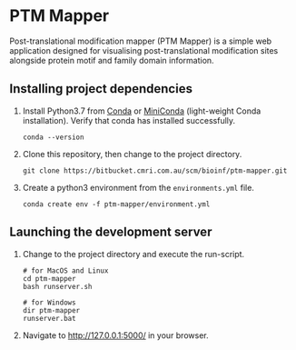 # PTM Mapper

Post-translational modification mapper (PTM Mapper) is a simple web application designed for visualising post-translational modification sites alongside protein motif and family domain information.

## Installing project dependencies

1. Install Python3.7 from [Conda](https://www.anaconda.com/download/#linux) or [MiniConda](https://conda.io/miniconda.html) (light-weight Conda installation). Verify that conda has installed successfully.
   ```
   conda --version
   ```
2. Clone this repository, then change to the project directory.
   ```
   git clone https://bitbucket.cmri.com.au/scm/bioinf/ptm-mapper.git
   ```
3. Create a python3 environment from the `environments.yml` file.
   ```
   conda create env -f ptm-mapper/environment.yml
   ```

## Launching the development server

1. Change to the project directory and execute the run-script.

   ```
   # for MacOS and Linux
   cd ptm-mapper
   bash runserver.sh

   # for Windows
   dir ptm-mapper
   runserver.bat
   ```

2. Navigate to http://127.0.0.1:5000/ in your browser.
